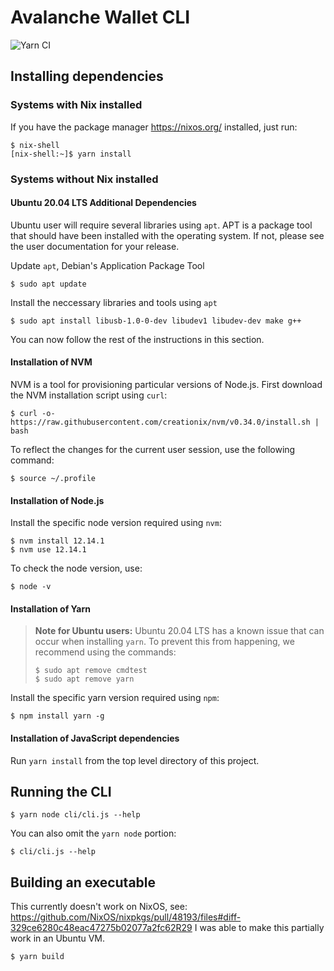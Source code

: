# Avalanche Wallet CLI

![Yarn CI](https://github.com/obsidiansystems/avalanche-wallet-cli/workflows/Yarn%20CI/badge.svg?branch=master)

## Installing dependencies

### Systems with Nix installed

If you have the package manager https://nixos.org/ installed, just run:
```
$ nix-shell
[nix-shell:~]$ yarn install
```

### Systems without Nix installed

#### Ubuntu 20.04 LTS Additional Dependencies

Ubuntu user will require several libraries using `apt`. APT is a package tool that should have been installed with the operating system. If not, please see the user documentation for your release.

Update `apt`, Debian's Application Package Tool
```
$ sudo apt update
```
Install the neccessary libraries and tools using `apt`
```
$ sudo apt install libusb-1.0-0-dev libudev1 libudev-dev make g++
```

You can now follow the rest of the instructions in this section.

#### Installation of NVM

NVM is a tool for provisioning particular versions of Node.js. First download the NVM installation script using `curl`:
```
$ curl -o- https://raw.githubusercontent.com/creationix/nvm/v0.34.0/install.sh | bash
```
To reflect the changes for the current user session, use the following command:
```
$ source ~/.profile
```

#### Installation of Node.js

Install the specific node version required using `nvm`:
```
$ nvm install 12.14.1
$ nvm use 12.14.1
```
To check the node version, use:
```
$ node -v
```

#### Installation of Yarn

> __Note for Ubuntu users:__ Ubuntu 20.04 LTS has a known issue that can occur when installing `yarn`. To prevent this from happening, we recommend using the commands:
> ```
> $ sudo apt remove cmdtest
> $ sudo apt remove yarn
> ```
Install the specific yarn version required using `npm`:
```
$ npm install yarn -g
```

#### Installation of JavaScript dependencies

Run `yarn install` from the top level directory of this project.

## Running the CLI

```
$ yarn node cli/cli.js --help
```

You can also omit the `yarn node` portion:

```
$ cli/cli.js --help
```

## Building an executable

This currently doesn't work on NixOS, see: https://github.com/NixOS/nixpkgs/pull/48193/files#diff-329ce6280c48eac47275b02077a2fc62R29
I was able to make this partially work in an Ubuntu VM.

```
$ yarn build
```
